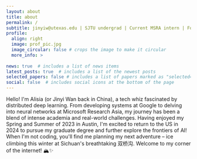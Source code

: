 ```yaml
---
layout: about
title: about
permalink: /
subtitle: jinyiw@utexas.edu | SJTU undergrad | Current MSRA intern | Former Google intern 
profile:
  align: right
  image: prof_pic.jpg
  image_circular: false # crops the image to make it circular
  more_info: >
  
news: true  # includes a list of news items
latest_posts: true  # includes a list of the newest posts
selected_papers: false # includes a list of papers marked as "selected={true}"
social: false  # includes social icons at the bottom of the page
---
```


Hello! I'm Alisia (or Jinyi Wan back in China), a tech whiz fascinated by distributed deep learning. From developing systems at Google to delving into neural networks at Microsoft Research Asia, my journey has been a blend of intense academia and real-world challenges. Having enjoyed my Spring and Summer of 2023 in Austin, I'm excited to return to the US in 2024 to pursue my graduate degree and further explore the frontiers of AI!  When I'm not coding, you'll find me planning my next adventure – ice climbing this winter at Sichuan's breathtaking 双桥沟. Welcome to my corner of the internet! 🏔️✨
